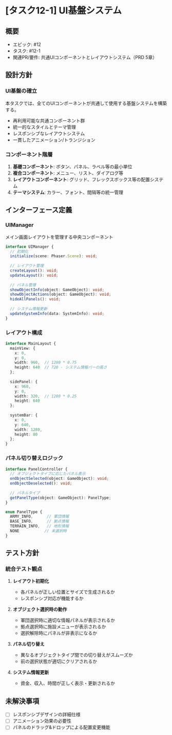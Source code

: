 # [タスク12-1] UI基盤システム

## 概要
- エピック: #12
- タスク: #12-1
- 関連PR/要件: 共通UIコンポーネントとレイアウトシステム（PRD 5章）

## 設計方針

### UI基盤の確立
本タスクでは、全てのUIコンポーネントが共通して使用する基盤システムを構築する。
- 再利用可能な共通コンポーネント群
- 統一的なスタイルとテーマ管理
- レスポンシブなレイアウトシステム
- 一貫したアニメーション/トランジション

### コンポーネント階層
1. **基礎コンポーネント**: ボタン、パネル、ラベル等の最小単位
2. **複合コンポーネント**: メニュー、リスト、ダイアログ等
3. **レイアウトコンポーネント**: グリッド、フレックスボックス等の配置システム
4. **テーマシステム**: カラー、フォント、間隔等の統一管理

## インターフェース定義

### UIManager
メイン画面レイアウトを管理する中央コンポーネント
```typescript
interface UIManager {
  // 初期化
  initialize(scene: Phaser.Scene): void;
  
  // レイアウト管理
  createLayout(): void;
  updateLayout(): void;
  
  // パネル管理
  showObjectInfo(object: GameObject): void;
  showObjectActions(object: GameObject): void;
  hideAllPanels(): void;
  
  // システム情報更新
  updateSystemInfo(data: SystemInfo): void;
}
```

### レイアウト構成
```typescript
interface MainLayout {
  mainView: {
    x: 0,
    y: 0,
    width: 960,  // 1280 * 0.75
    height: 640  // 720 - システム情報バーの高さ
  };
  
  sidePanel: {
    x: 960,
    y: 0,
    width: 320,  // 1280 * 0.25
    height: 640
  };
  
  systemBar: {
    x: 0,
    y: 640,
    width: 1280,
    height: 80
  };
}
```

### パネル切り替えロジック
```typescript
interface PanelController {
  // オブジェクトタイプに応じたパネル表示
  onObjectSelected(object: GameObject): void;
  onObjectDeselected(): void;
  
  // パネルタイプ
  getPanelType(object: GameObject): PanelType;
}

enum PanelType {
  ARMY_INFO,      // 軍団情報
  BASE_INFO,      // 拠点情報
  TERRAIN_INFO,   // 地形情報
  NONE           // 未選択時
}
```

## テスト方針

### 統合テスト観点
1. **レイアウト初期化**
   - 各パネルが正しい位置とサイズで生成されるか
   - レスポンシブ対応が機能するか

2. **オブジェクト選択時の動作**
   - 軍団選択時に適切な情報パネルが表示されるか
   - 拠点選択時に施設メニューが表示されるか
   - 選択解除時にパネルが非表示になるか

3. **パネル切り替え**
   - 異なるオブジェクトタイプ間での切り替えがスムーズか
   - 前の選択状態が適切にクリアされるか

4. **システム情報更新**
   - 資金、収入、時間が正しく表示・更新されるか

## 未解決事項
- [ ] レスポンシブデザインの詳細仕様
- [ ] アニメーション効果の必要性
- [ ] パネルのドラッグ&ドロップによる配置変更機能